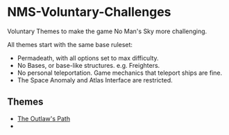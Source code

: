 # NMS-Voluntary-Challenges
Voluntary Themes to make the game No Man's Sky more challenging.

All themes start with the same base ruleset:
- Permadeath, with all options set to max difficulty.
- No Bases, or base-like structures. e.g. Freighters.
- No personal teleportation. Game mechanics that teleport ships are fine.
- The Space Anomaly and Atlas Interface are restricted.

## Themes
- [The Outlaw's Path](Outlaws_Path.md)
- 
